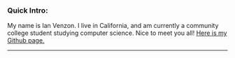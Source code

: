 

### Quick Intro:

My name is Ian Venzon. I live in California, and am currently a community college student studying computer science. Nice to meet you all!
[Here is my Github page.](https://github.com/IVenzon)

___


